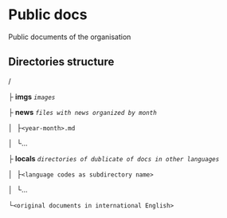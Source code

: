 # Public docs

Public documents of the organisation

## Directories structure

/

├ **imgs** *`images`*

├ **news** *`files with news organized by month`*

│ &nbsp;├`<year-month>.md`

│ &nbsp;└...

├ **locals** *`directories of dublicate of docs in other languages`*

│ &nbsp;├`<language codes as subdirectory name>`

│ &nbsp;└...

└`<original documents in international English>`
